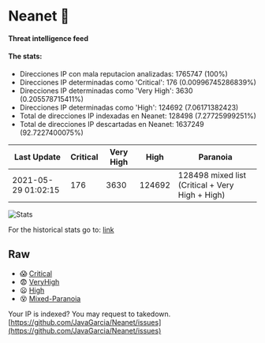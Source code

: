 # Neanet :hocho:
#### Threat intelligence feed
#### The stats:

- Direcciones IP con mala reputacion analizadas: 1765747 (100%)
- Direcciones IP determinadas como 'Critical':  176 (0.00996745286839%)
- Direcciones IP determinadas como 'Very High':  3630 (0.205578715411%)
- Direcciones IP determinadas como 'High':  124692 (7.06171382423)
- Total de direcciones IP indexadas en Neanet:  128498 (7.27725999251%)
- Total de direcciones IP descartadas en Neanet:  1637249 (92.7227400075%)

| Last Update | Critical | Very High | High | Paranoia |
| --- | --- | --- | --- | --- |
| 2021-05-29 01:02:15 | 176 | 3630 | 124692 | 128498 mixed list (Critical + Very High + High)|

![Stats](https://docs.google.com/spreadsheets/d/e/2PACX-1vSnaNMIXVabIpDJjufMlzH7poXnshF3mgd8Is1g9ytUEzVsP5my4Trn8f-xkoLLQ38xpL3HtmUexLo6/pubchart?oid=501124687&format=image)

For the historical stats go to: [link](/stats.csv)
## Raw
- :scream: [Critical](https://raw.githubusercontent.com/JavaGarcia/Neanet/master/blacklists/neanet_critical.txt)
- :fearful: [VeryHigh](https://raw.githubusercontent.com/JavaGarcia/Neanet/master/blacklists/neanet_veryHigh.txtt)
- :frowning: [High](https://raw.githubusercontent.com/JavaGarcia/Neanet/master/blacklists/neanet_high.txt)
- :dizzy_face: [Mixed-Paranoia](https://raw.githubusercontent.com/JavaGarcia/Neanet/master/blacklists/neanet_all.txt)


Your IP is indexed? You may request to takedown. [https://github.com/JavaGarcia/Neanet/issues](https://github.com/JavaGarcia/Neanet/issues)















































































































































































































































































































































































































































































































































































































































































































































































































































































































































































































































































































































































































































































































































































































































































































































































































































































































































































































































































































































































































































































































































































































































































































































































































































































































































































































































































































































































































































































































































































































































































































































































































































































































































































































































































































































































































































































































































































































































































































































































































































































































































































































































































































































































































































































































































































































































































































































































































































































































































































































































































































































































































































































































































































































































































































































































































































































































































































































































































































































































































































































































































































































































































































































































































































































































































































































































































































































































































































































